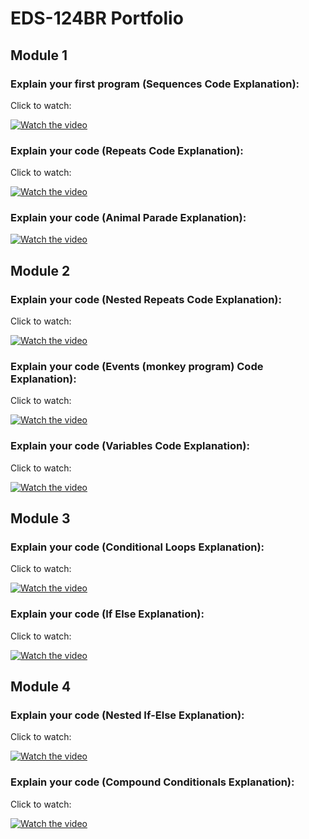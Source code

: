# EDS-124BR Portfolio
## Module 1
### Explain your first program (Sequences Code Explanation):
Click to watch:

[![Watch the video](https://img.youtube.com/vi/8550ysinSZ0/0.jpg)](https://youtu.be/8550ysinSZ0)

### Explain your code (Repeats Code Explanation):
Click to watch:

[![Watch the video](https://img.youtube.com/vi/f2d7hag3jmc/0.jpg)](https://youtu.be/f2d7hag3jmc)

### Explain your code (Animal Parade Explanation):

[![Watch the video](https://img.youtube.com/vi/VDL64N2rBt4/0.jpg)](https://youtu.be/VDL64N2rBt4)

## Module 2

### Explain your code (Nested Repeats Code Explanation):
Click to watch:

[![Watch the video](https://img.youtube.com/vi/oNsHf1RqZM8/0.jpg)](https://youtu.be/oNsHf1RqZM8)

### Explain your code (Events (monkey program) Code Explanation):
Click to watch:

[![Watch the video](https://img.youtube.com/vi/YdvDDeVoeIk/0.jpg)](https://youtu.be/YdvDDeVoeIk)

### Explain your code (Variables Code Explanation):
Click to watch:

[![Watch the video](https://img.youtube.com/vi/e8e1BRyMUC8/0.jpg)](https://youtu.be/e8e1BRyMUC8)

## Module 3

### Explain your code (Conditional Loops Explanation):
Click to watch:

[![Watch the video](https://img.youtube.com/vi/PlMyNAQwCWY/0.jpg)](https://youtu.be/PlMyNAQwCWY)

### Explain your code (If Else Explanation):
Click to watch:

[![Watch the video](https://img.youtube.com/vi/xIFcfHBvRhE/0.jpg)](https://youtu.be/xIFcfHBvRhE)

## Module 4

### Explain your code (Nested If-Else Explanation):
Click to watch:

[![Watch the video](https://img.youtube.com/vi/dAa1eiG4fIw/0.jpg)](https://youtu.be/dAa1eiG4fIw)

### Explain your code (Compound Conditionals Explanation):
Click to watch:

[![Watch the video](https://img.youtube.com/vi/EHzy4Pz88FM/0.jpg)](https://youtu.be/EHzy4Pz88FM)


